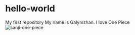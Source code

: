 # hello-world
My first repository
My name is Galymzhan. I love One Piece
![sanji-one-piece](https://user-images.githubusercontent.com/122587918/212268379-e0bc2643-7b97-412d-a3cd-ca8606a968ba.gif)
